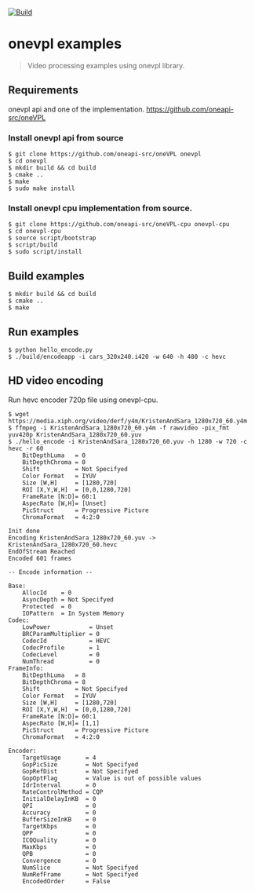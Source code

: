 [![Build](https://github.com/michalkielan/onevpl-examples/actions/workflows/build.yml/badge.svg?branch=master)](https://github.com/michalkielan/onevpl-examples/actions/workflows/build.yml?query=branch%3Amaster)
# onevpl examples
> Video processing examples using onevpl library.

## Requirements
onevpl api and one of the implementation.
https://github.com/oneapi-src/oneVPL

### Install onevpl api from source
```
$ git clone https://github.com/oneapi-src/oneVPL onevpl
$ cd onevpl
$ mkdir build && cd build
$ cmake ..
$ make
$ sudo make install
```

### Install onevpl cpu implementation from source.
```
$ git clone https://github.com/oneapi-src/oneVPL-cpu onevpl-cpu
$ cd onevpl-cpu
$ source script/bootstrap
$ script/build
$ sudo script/install
```

## Build examples
```
$ mkdir build && cd build
$ cmake ..
$ make
```

## Run examples
```
$ python hello_encode.py
$ ./build/encodeapp -i cars_320x240.i420 -w 640 -h 480 -c hevc
```

## HD video encoding
Run hevc encoder 720p file using onevpl-cpu.
```
$ wget https://media.xiph.org/video/derf/y4m/KristenAndSara_1280x720_60.y4m
$ ffmpeg -i KristenAndSara_1280x720_60.y4m -f rawvideo -pix_fmt yuv420p KristenAndSara_1280x720_60.yuv
$ ./hello_encode -i KristenAndSara_1280x720_60.yuv -h 1280 -w 720 -c hevc -r 60
    BitDepthLuma   = 0
    BitDepthChroma = 0
    Shift          = Not Specifyed
    Color Format   = IYUV
    Size [W,H]     = [1280,720]
    ROI [X,Y,W,H]  = [0,0,1280,720]
    FrameRate [N:D]= 60:1
    AspecRato [W,H]= [Unset]
    PicStruct      = Progressive Picture
    ChromaFormat   = 4:2:0

Init done
Encoding KristenAndSara_1280x720_60.yuv -> KristenAndSara_1280x720_60.hevc
EndOfStream Reached
Encoded 601 frames

-- Encode information --

Base:
    AllocId    = 0
    AsyncDepth = Not Specifyed
    Protected  = 0
    IOPattern  = In System Memory
Codec:
    LowPower           = Unset
    BRCParamMultiplier = 0
    CodecId            = HEVC
    CodecProfile       = 1
    CodecLevel         = 0
    NumThread          = 0
FrameInfo:
    BitDepthLuma   = 8
    BitDepthChroma = 8
    Shift          = Not Specifyed
    Color Format   = IYUV
    Size [W,H]     = [1280,720]
    ROI [X,Y,W,H]  = [0,0,1280,720]
    FrameRate [N:D]= 60:1
    AspecRato [W,H]= [1,1]
    PicStruct      = Progressive Picture
    ChromaFormat   = 4:2:0

Encoder:
    TargetUsage       = 4
    GopPicSize        = Not Specifyed
    GopRefDist        = Not Specifyed
    GopOptFlag        = Value is out of possible values
    IdrInterval       = 0
    RateControlMethod = CQP
    InitialDelayInKB  = 0
    QPI               = 0
    Accuracy          = 0
    BufferSizeInKB    = 0
    TargetKbps        = 0
    QPP               = 0
    ICQQuality        = 0
    MaxKbps           = 0
    QPB               = 0
    Convergence       = 0
    NumSlice          = Not Specifyed
    NumRefFrame       = Not Specifyed
    EncodedOrder      = False
```
